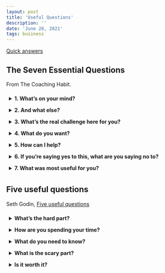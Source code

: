 ```yaml
---
layout: post
title: 'Useful Questions'
description: ''
date: 'June 28, 2021'
tags: business
---
```


[Quick answers](https://quick-answers.kronis.dev/)

## The Seven Essential Questions

From The Coaching Habit.

<details>
    <summary>1. What’s on your mind?</summary>
    It’s a question that says, Let’s talk about the thing that matters most.<br><br>
    <strong>3Ps</strong><br>
    <ol>
        <li>Project side → any challenges around the actual content</li>
        <li>People side → any issues with colleagues/bosses/customers/clients</li>
        <li>Patterns → if there’s a way that you’re getting in your own way, and not showing up in the best possible way.</li>
    </ol>
    Where should we start?
</details>

<details>
    <summary>2. And what else?</summary>
    “There is nothing else” is a response you should be seeking. It means you’ve reached the end of this line of inquiry. Take a breath, take a bow and go on to another question.<br><br>
    <strong>Variations</strong><br>
        <ul>
        <li>“And what else could you do?”</li>
        <li>“And what else is a challenge here for you?”</li>
        <li>“And what else might be possible?”</li>
        <li>“Is there anything else?” → invites closure, while still leaving the door open for whatever else needs to be said</li>
    </ul>
</details>

<details>
    <summary>3. What’s the real challenge here for you?</summary>
    Emphasis on <i>real</i> and <i>you</i>. Adding “for you” to a question helps people figure out the answers faster and more accurately.
    <br><br>
    <strong>Proliferation of challenges</strong><br>
    “If you had to pick one of these to focus on, which one here would be the real challenge for you?”
    <br><br>
    <strong>Bitching and moaning – Gossiping</strong><br>
    “I think I understand some of what’s going on with [name of the person or situation]. What’s the real challenge here for you?”
    <br><br>
    <strong>Abstractions and Generalizations</strong><br>
    “I think I understand some of what’s going on with [name of the person or situation]. What’s the real challenge here for you?”
</details>

<details>
    <summary>4. What do you want?</summary>
    What we want is often left unknown or unsaid.
    <br><br>
    <strong>T.E.R.A</strong><br>
        <ul>
        <li>Tribe → Are you with me or against me?</li>
        <li>Expectation → Do I know the future or not?</li>
        <li>Rank → Are you more or less important than I am?</li>
        <li>Autonomy → Do I get a say or not?</li>
    </ul>
</details>

<details>
    <summary>5. How can I help?</summary>
    These three labels aren’t descriptions of who you are. They’re descriptions of how you’re behaving in a given situation. They are roles we end up playing when we’ve been triggered and, in that state, find a less-than-effective version of ourselves playing out.
    <br><br>
    The Drama Triangle<br><br>
    <strong>Victim</strong><br>
        <ul>
        <li>Core belief → “My life is so hard; my life is so unfair. ‘Poor me.’”</li>
        <li>Dynamic → “It’s not my fault (it’s theirs).”</li>
        <li>Benefits → No responsibility for fixing anything; you get to complain; you attract Rescuers.</li>
        <li>Price → You have no sense of being able to change anything—any change is outside your control. You’re known to be ineffective. And no one likes a whiner.</li>
        <li>Stuck → “I feel stuck because I have no power and no influence. I feel useless.” </li>
    </ul>
    <strong>Persecutor</strong><br>
        <ul>
        <li>Core belief → “I’m surrounded by fools, idiots or just people less good than me.”</li>
        <li>Dynamic → “It’s not my fault (it’s yours).”</li>
        <li>Benefits → You feel superior and have a sense of power and control.</li>
        <li>Price → Responsible for everything. You create Victims. You’re known as a micromanager. “People do the minimum for you and no more. And no one likes a bully.</li>
        <li>Stuck → “I feel stuck because I don’t trust anyone. I feel alone.”</li>
    </ul>
        <strong>Rescuer</strong><br>
        <ul>
        <li>Core belief → “Don’t fight, don’t worry, let me jump in and take it on and fix it.”</li>
        <li>Dynamic → “It’s my fault/responsibility (not yours).”</li>
        <li>Benefits → You feel morally superior; you believe you’re indispensable.</li>
        <li>Price → People reject your help. You create Victims and perpetuate the Drama Triangle. And no one likes a meddler.</li>
        <li>Stuck → “I feel stuck because my rescuing doesn’t work. I feel burdened.”</li>
    </ul>
    <hr>
    “How do I [insert query most likely to sucker you in]?”
    <br><br>
    “That’s a great question. I’ve got some ideas, which I’ll share with you. But before I do, what are your first thoughts?”
    <br><br>
    [Answers]
    <br><br>
    “That’s terrific. What else could you do?”
    <br><br>
    [Answers]
    <br><br>
    “This is all good. Is there anything else you could try here?”
    <br><br>
    And then, and only then, you can add your own idea into the mix if you wish. And of course, if the conversation is going well, keep asking “And what else?” until she has run out of ideas.
    <br><br>
    <strong>Blunt</strong><br>
    Curious, “What do you want from me?”
</details>

<details>
    <summary>6. If you’re saying yes to this, what are you saying no to?</summary>
    “Let’s be clear: What exactly are you saying Yes to?” brings the commitment out of the shadows. If you then ask, “What could being fully committed to this idea look like?” it brings things into even sharper, bolder focus.
    <br><br>
    3Ps<br>
    <strong>Projects</strong><br>
    <ul>
        <li>What projects do you need to abandon or postpone?</li>
        <li>What meetings will you no longer attend?</li>
        <li>What resources do you need to divert to the Yes?</li>
    </ul>
    <strong>People</strong><br>
    <ul>
        <li>What expectations do you need to manage?</li>
        <li>From what Drama Triangle dynamics will you extract yourself?</li>
        <li>What relationships will you let wither?</li>
    </ul>
    <strong>Patterns</strong><br>
    <ul>
        <li>What habits do you need to break?</li>
        <li>What old stories or dated ambitions do you need to update?</li>
        <li>What beliefs about yourself do you need to let go of?</li>
    </ul>
    Saying Yes more slowly means being willing to stay curious before committing. Which means asking more questions:
    <ul>
        <li>Why are you asking me?</li>
        <li>Whom else have you asked?</li>
        <li>When you say this is urgent, what do you mean?</li>
        <li>According to what standard does this need to be completed? By when?</li>
        <li>If I couldn’t do all of this, but could do just a part, what part would you have me do?</li>
        <li>What do you want me to take off my plate so I can do this?</li>
    </ul>
    The Other Five Strategic Questions
    <ul>
        <li><strong>What is our winning aspiration?</strong> What impact do you want to have in and on the world?</li>
        <li><strong>Where will we play?</strong> “Boiling the ocean” is rarely successful. Choosing a sector, geography, product, channel and customer allows you to focus your resources.</li>
        <li><strong>How will we win?</strong> What’s the defendable difference that will open up the gap between you and the others?</li>
        <li><strong>What capabilities must be in place?</strong> Not just what do you need to do, but how will it become and stay a strength?</li>
        <li><strong>What management systems are required?</strong> Measuring stuff is easy. It’s much harder to figure out what you want to measure that actually matters.</li>
    </ul>
</details>

<details>
    <summary>7. What was most useful for you?</summary>
    Advice is overrated. I can tell you something, and it’s got a limited chance of making its way into your memory. If I can ask you a question and you generate the answer yourself, the odds increase substantially.
</details>

## Five useful questions

Seth Godin, [Five useful questions](https://seths.blog/2021/06/five-useful-questions/)

<details>
    <summary>What’s the hard part?</summary>
    Which part of your work, if it suddenly got much better, would have the biggest impact on the outcome you seek?
</details>

<details>
    <summary>How are you spending your time?</summary>
    If we took at look at your calendar, how much time is spent reacting or responding to incoming, how much is under your control, and how much is focused on the hard part?
</details>

<details>
    <summary>What do you need to know?</summary>
    What are the skills that you don’t have that would make your work more effective?
</details>

<details>
    <summary>What is the scary part?</summary>
    Which outcomes or interactions are you trying to avoid thinking about or interacting with? Why?
</details>

<details>
    <summary>Is it worth it?</summary>
    After looking at your four answers to these questions, you might have a better idea of what it will take for your project to reach its potential. Does the outcome of the project–for those you serve and for you–justify what it will take to get it there?
</details>

<style>
details {
    padding: .5em .5em 0;
}

summary {
    font-weight: bold;
    margin: -.5em -.5em 0;
    padding: .5em;
}

details[open] {
    padding: .5em;
}

details[open] summary {
    margin-bottom: .5em;
}
</style>
